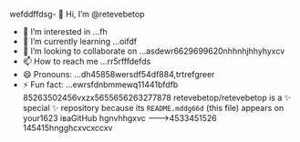 wefddffdsg- 👋 Hi, I’m @retevebetop
- 👀 I’m interested in ...fh
- 🌱 I’m currently learning ...oifdf
- 💞️ I’m looking to collaborate on ...asdewr6629699620nhhnhjhhyhyxcv
- 📫 How to reach me ...rr5rfffdefds
- 😄 Pronouns: ...dh45858wersdf54df884,trtrefgreer
- ⚡ Fun fact: ...ewrsfdnbmmewq11441bfdfb
85263502456vxzx5655656263277878
retevebetop/retevebetop is a ✨ special ✨ repository because its `README.mddg66d` (this file) appears on your1623 іваGitHub hgnvhhgxvc
--->4533451526
145415hngghcxvcxccxv
